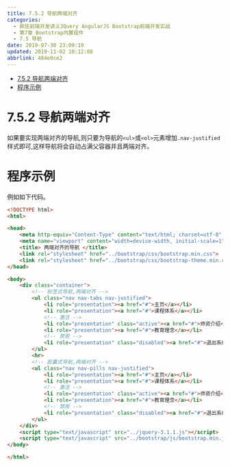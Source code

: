 ```yaml
---
title: 7.5.2 导航两端对齐
categories: 
  - 疯狂前端开发讲义JQuery AngularJS Bootstrap前端开发实战
  - 第7章 Bootstrap内置组件
  - 7.5 导航
date: 2019-07-30 23:09:19
updated: 2019-11-02 10:12:08
abbrlink: 484e0ce2
---
```

<div id='my_toc'>

- [7.5.2 导航两端对齐](/JavaReadingNotes/484e0ce2/#7-5-2-导航两端对齐)
- [程序示例](/JavaReadingNotes/484e0ce2/#程序示例)

</div>
<!--more-->
<script>if (navigator.platform.toLowerCase() == 'win32'){document.getElementById('my_toc').style.display = 'none';}</script>

<!--end-->
<!--SSTStart-->
# 7.5.2 导航两端对齐 #
如果要实现两端对齐的导航,则只要为导航的`<ul>`或`<ol>`元素增加`.nav-justified`样式即可,这样导航将会自动占满父容器并且两端对齐。
<!--SSTStop-->
# 程序示例 #
例如如下代码。
```html
<!DOCTYPE html>
<html>

<head>
	<meta http-equiv="Content-Type" content="text/html; charset=utf-8" />
	<meta name="viewport" content="width=device-width, initial-scale=1">
	<title> 两端对齐的导航 </title>
	<link rel="stylesheet" href="../bootstrap/css/bootstrap.min.css">
	<link rel="stylesheet" href="../bootstrap/css/bootstrap-theme.min.css">
</head>

<body>
	<div class="container">
		<!-- 标签式导航,两端对齐 -->
		<ul class="nav nav-tabs nav-justified">
			<li role="presentation"><a href="#">主页</a></li>
			<li role="presentation"><a href="#">课程体系</a></li>
			<!-- 激活 -->
			<li role="presentation" class="active"><a href="#">师资介绍</a></li>
			<li role="presentation"><a href="#">教育理念</a></li>
			<!-- 禁用 -->
			<li role="presentation" class="disabled"><a href="#">退出系统</a></li>
		</ul>
		<hr>
		<!-- 胶囊式导航,两端对齐 -->
		<ul class="nav nav-pills nav-justified">
			<li role="presentation"><a href="#">主页</a></li>
			<li role="presentation"><a href="#">课程体系</a></li>
			<!-- 激活 -->
			<li role="presentation" class="active"><a href="#">师资介绍</a></li>
			<li role="presentation"><a href="#">教育理念</a></li>
			<!-- 禁用 -->
			<li role="presentation" class="disabled"><a href="#">退出系统</a></li>
		</ul>
	</div>
	<script type="text/javascript" src="../jquery-3.1.1.js"></script>
	<script type="text/javascript" src="../bootstrap/js/bootstrap.min.js"></script>
</body>

</html>
```

